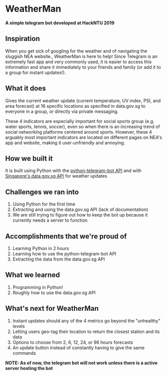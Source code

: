# WeatherMan
__A simple telegram bot developed at HackNTU 2019__

## Inspiration
When you get sick of googling for the weather and of navigating the sluggish NEA website., WeatherMan is here to help! Since Telegram is an extremely fast app and very commonly used, it is easier to access this information and share it immediately to your friends and family (or add it to a group for instant updates!).

## What it does
Gives the current weather update (current temperature, UV index, PSI, and area forecast) at 16 specific locations as specified in data.gov.sg to everyone in a group, or directly via private messaging.
<p>These 4 indicators are especially important for social sports group (e.g. water sports, tennis, soccer), even so when there is an increasing trend of social networking platforms centered around sports. However, these 4 arguably most important indicators are located on different pages on NEA's app and website, making it user-unfriendly and annoying.</p>

## How we built it
It is built using Python with the <a href="https://github.com/python-telegram-bot">python-telegram-bot API</a> and with <a href="https://data.gov.sg/dataset">Singapore's data.gov.sg API</a> for weather updates

## Challenges we ran into
<ol>
<li>Using Python for the first time</li>
<li>Extracting and using the data.gov.sg API (lack of documentation)</li>
<li>We are still trying to figure out how to keep the bot up because it currently needs a server to function</li>
</ol>

## Accomplishments that we're proud of
<ol>
<li>Learning Python in 2 hours</li>
<li>Learning how to use the python-telegram-bot API</li>
<li>Extracting the data from the data.gov.sg API</li>
</ol>

## What we learned
<ol>
<li>Programming in Python!</li>
<li>Roughly how to use the data.gov.sg API</li>
</ol>

## What's next for WeatherMan
<ol>
<li>Instant updates should any of the 4 metrics go beyond the "unhealthy" levels</li>
<li>Letting users geo-tag their location to return the closest station and its data</li>
<li>Options to choose from 2, 6, 12, 24, or 96 hours forecasts</li>
<li>An update button instead of constantly having to give the same commands</li>
</ol>

**NOTE: As of now, the telegram bot will not work unless there is a active server hosting the bot**

